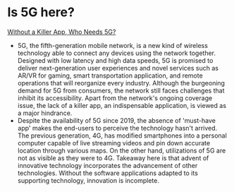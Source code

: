 # Is 5G here?

[Without a Killer App, Who Needs 5G?](https://www.pcmag.com/news/without-a-killer-app-who-needs-5g)

-   5G, the fifth-generation mobile network, is a new kind of wireless technology able to connect any devices using the network together. Designed with low latency and high data speeds, 5G is promised to deliver next-generation user experiences and novel services such as AR/VR for gaming, smart transportation application, and remote operations that will reorganize every industry. Although the burgeoning demand for 5G from consumers, the network still faces challenges that inhibit its accessibility. Apart from the network's ongoing coverage issue, the lack of a killer app, an indispensable application, is viewed as a major hindrance.
-   Despite the availability of 5G since 2019, the absence of 'must-have app' makes the end-users to perceive the technology hasn't arrived. The previous generation, 4G, has modified smartphones into a personal computer capable of live streaming videos and pin down accurate location through various maps. On the other hand, utilizations of 5G are not as visible as they were to 4G. Takeaway here is that advent of innovative technology incorporates the advancement of other technologies. Without the software applications adapted to its supporting technology, innovation is incomplete.
